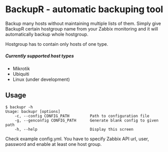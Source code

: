 # BackupR - automatic backuping tool
Backup many hosts without maintaining multiple lists of them. 
Simply give BackupR certain hostgroup name from your Zabbix monitoring and it will automatically backup whole hostgroup.

Hostgroup has to contain only hosts of one type.

##### Currently supported host types
* Mikrotik
* Ubiquiti
* Linux (under development)

## Usage
```
$ backupr -h
Usage: backupr [options]
    -c, --config CONFIG_PATH         Path to configuration file
    -g, --genconfig CONFIG_PATH      Generate blank config to given path
    -h, --help                       Display this screen
```
Check example config.yml. You have to specify Zabbix API url, user, password and enable at least one host group.